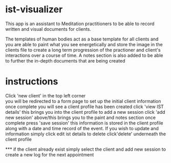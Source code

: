 # ist-visualizer

This app is an assistant to Meditation practitioners to be able to record written and visual documents for clients.

The templates of human bodies act as a base template for all clients and you are able to paint what you see energetically and store the image in the clients file to create a long term progression of the practioner and client's interactions over a course of time. 
A notes section is also added to be able to further the in-depth documents that are being created

# instructions

Click 'new client' in the top left corner     
you will be redirected to a form page to set up the initial client information 
once complete you will see a client profile has been created
click 'view IST details' this brings you into the client profile
to add a new session click 'add new session' above/this brings you to the paint and notes section
once complete press 'save session'
this information is stored in the client profile along with a date and time record of the event.
If you wish to update and information simply click edit ist details
to delete click'delete' underneath the client profile


*** if the client already exist simply select the client and add new session to create a new log for the next appointment 
